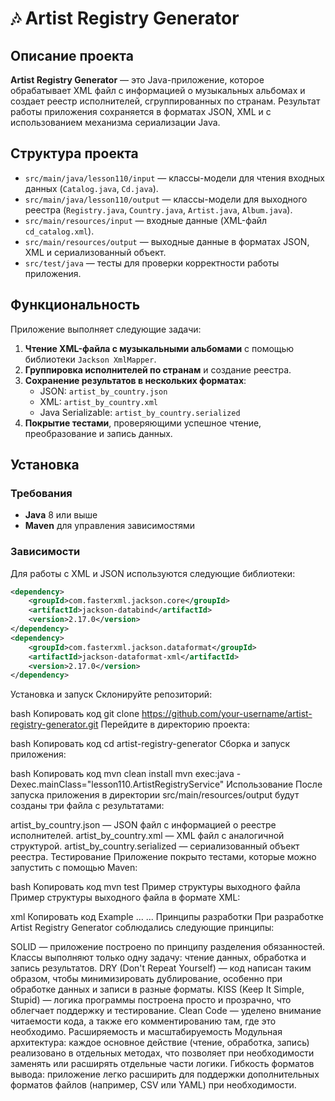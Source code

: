 # 🎶 Artist Registry Generator

## Описание проекта

**Artist Registry Generator** — это Java-приложение, которое обрабатывает XML файл с информацией о музыкальных альбомах и создает реестр исполнителей, сгруппированных по странам. Результат работы приложения сохраняется в форматах JSON, XML и с использованием механизма сериализации Java.

## Структура проекта

- `src/main/java/lesson110/input` — классы-модели для чтения входных данных (`Catalog.java`, `Cd.java`).
- `src/main/java/lesson110/output` — классы-модели для выходного реестра (`Registry.java`, `Country.java`, `Artist.java`, `Album.java`).
- `src/main/resources/input` — входные данные (XML-файл `cd_catalog.xml`).
- `src/main/resources/output` — выходные данные в форматах JSON, XML и сериализованный объект.
- `src/test/java` — тесты для проверки корректности работы приложения.

## Функциональность

Приложение выполняет следующие задачи:

1. **Чтение XML-файла с музыкальными альбомами** с помощью библиотеки `Jackson XmlMapper`.
2. **Группировка исполнителей по странам** и создание реестра.
3. **Сохранение результатов в нескольких форматах**:
   - JSON: `artist_by_country.json`
   - XML: `artist_by_country.xml`
   - Java Serializable: `artist_by_country.serialized`
4. **Покрытие тестами**, проверяющими успешное чтение, преобразование и запись данных.

## Установка

### Требования

- **Java** 8 или выше
- **Maven** для управления зависимостями

### Зависимости

Для работы с XML и JSON используются следующие библиотеки:

```xml
<dependency>
    <groupId>com.fasterxml.jackson.core</groupId>
    <artifactId>jackson-databind</artifactId>
    <version>2.17.0</version>
</dependency>
<dependency>
    <groupId>com.fasterxml.jackson.dataformat</groupId>
    <artifactId>jackson-dataformat-xml</artifactId>
    <version>2.17.0</version>
</dependency>
```
Установка и запуск
Склонируйте репозиторий:

bash
Копировать код
git clone https://github.com/your-username/artist-registry-generator.git
Перейдите в директорию проекта:

bash
Копировать код
cd artist-registry-generator
Сборка и запуск приложения:

bash
Копировать код
mvn clean install
mvn exec:java -Dexec.mainClass="lesson110.ArtistRegistryService"
Использование
После запуска приложения в директории src/main/resources/output будут созданы три файла с результатами:

artist_by_country.json — JSON файл с информацией о реестре исполнителей.
artist_by_country.xml — XML файл с аналогичной структурой.
artist_by_country.serialized — сериализованный объект реестра.
Тестирование
Приложение покрыто тестами, которые можно запустить с помощью Maven:

bash
Копировать код
mvn test
Пример структуры выходного файла
Пример структуры выходного файла в формате XML:

xml
Копировать код
<ArtistRegistry countryCount="3">
   <Country name="USA">
      <Artist>
         <Name>Example</Name>
         <Albums>
            <Album name="ExampleName" year="Year"/>
            <Album name="ExampleName2" year="Year2"/>
         </Albums>
      </Artist>
      <Artist>...</Artist>
   </Country>
   <Country>...</Country>
</ArtistRegistry>
Принципы разработки
При разработке Artist Registry Generator соблюдались следующие принципы:

SOLID — приложение построено по принципу разделения обязанностей. Классы выполняют только одну задачу: чтение данных, обработка и запись результатов.
DRY (Don't Repeat Yourself) — код написан таким образом, чтобы минимизировать дублирование, особенно при обработке данных и записи в разные форматы.
KISS (Keep It Simple, Stupid) — логика программы построена просто и прозрачно, что облегчает поддержку и тестирование.
Clean Code — уделено внимание читаемости кода, а также его комментированию там, где это необходимо.
Расширяемость и масштабируемость
Модульная архитектура: каждое основное действие (чтение, обработка, запись) реализовано в отдельных методах, что позволяет при необходимости заменять или расширять отдельные части логики.
Гибкость форматов вывода: приложение легко расширить для поддержки дополнительных форматов файлов (например, CSV или YAML) при необходимости.
